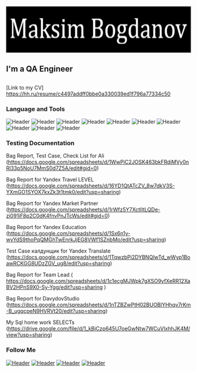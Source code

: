 
![Header](https://github.com/FDDImax/FDDImax/blob/main/assets/asset.gif)

## I'm a QA Engineer  


## 
[Link to my CV] https://hh.ru/resume/c4497addff0bbe0a330039ed1f796a77334c50


### Language and Tools
![Header](https://img.shields.io/badge/Jira-090909?style=for-the-badge&logo=jira&logoColor=136be1)
![Header](https://img.shields.io/badge/Postman-090909?style=for-the-badge&logo=postman&logoColor=f76935)
![Header](https://img.shields.io/badge/Swagger-090909?style=for-the-badge&logo=swagger&logoColor=7ede2b)
![Header](https://img.shields.io/badge/Github-090909?style=for-the-badge&logo=github&logoColor=8cc4d7)
![Header](https://img.shields.io/badge/MySQL-090909?style=for-the-badge&logo=mysql&logoColor=00618a)
![Header](https://img.shields.io/badge/DevTools-090909?style=for-the-badge&logo=googlechrome&logoColor=2674f2)
![Header](https://img.shields.io/badge/AndroidStudio-090909?style=for-the-badge&logo=androidstudio&logoColor=3ad07d)
![Header](https://img.shields.io/badge/TestRail-090909?style=for-the-badge&logo=&logoColor=71b556)
![Header](https://img.shields.io/badge/Fiddler-090909?style=for-the-badge&logo=fiddler&logoColor=8cc4d7)
![Header](https://img.shields.io/badge/CharlesProxy-090909?style=for-the-badge&logo=charlesproxy&logoColor=8cc4d7)



### Testing Documentation

Bag Report, Test Case, Check List for Ali (https://docs.google.com/spreadsheets/d/1WwPiC2JOSK463bkFRdiMVy0nRl33p5NoU7MmS0d7Z5A/edit#gid=0)

Bag Report for Yandex Travel LEVEL (https://docs.google.com/spreadsheets/d/16YD1QtATcZV_8w7dkV3S-YXmGO1SYOX7kxZk3t1tmk0/edit?usp=sharing)

Bag Report for Yandex Market Partner (https://docs.google.com/spreadsheets/d/1rWfz5Y7XctIltLQDe-zi091iF8p2C0dK4fnvPnJTcWs/edit#gid=0)

Bag Report for Yandex Education (https://docs.google.com/spreadsheets/d/1Sx6n1y-wvYdS9thoPqQMGhTwEnrkJjEG8VWf1SZnbMo/edit?usp=sharing)

Test Case калдунщик for Yandex Translate (https://docs.google.com/spreadsheets/d/1TqwzbPi2DYBNQlwTd_wWyp1BoawRCKGG8UDzZGV_ug8/edit?usp=sharing) 

Bag Report for Team Lead    ( https://docs.google.com/spreadsheets/d/1c1ecgMJWpk7gXSO9yfXeRR12XaBV2HPnS9X0-Sy-Ygg/edit?usp=sharing )

Bag Report for DavydovStudio (https://docs.google.com/spreadsheets/d/1nTZBZwPtH02BUOBlYHhqv7rKm-B_ugqcpeN9HVRVt20/edit?usp=sharing)

My Sql home work SELECTs (https://drive.google.com/file/d/1_kBjCzp645U7oeGwNtw7WCuVlxhhJK4M/view?usp=sharing)


### Follow Me
[![Header](https://img.shields.io/badge/Instagram-090909?style=for-the-badge&logo=instagram&logoColor=9939a3)](https://instagram.com/bogdanovmaksim?igshid=ZDdkNTZiNTM=)
[![Header](https://img.shields.io/badge/Telegram-090909?style=for-the-badge&logo=telegram&logoColor=31a5db)](https://t.me/MaxFDDI)
[![Header](https://img.shields.io/badge/Twitter-090909?style=for-the-badge&logo=twitter&logoColor=1c96e8)](https://twitter.com/MaBogdanov)
[![Header](https://img.shields.io/badge/Linkedin-090909?style=for-the-badge&logo=linkedin&logoColor=0073b1)](www.linkedin.com/in/MaksimBogdanov-ba4776261)
